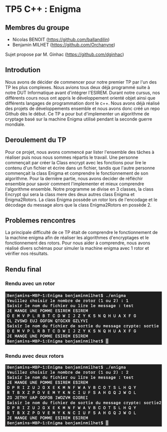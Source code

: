 # TP5 C++ : Enigma

## Membres du groupe

  - Nicolas BENOIT (https://github.com/ballandilin)
  - Benjamin MILHET (https://github.com/Orchanyne)


Sujet propose par M. Ginhac (https://github.com/dginhac)

## Introdution
Nous avons de décider de commencer pour notre premier TP par l'un des TP les plus complexes. Nous avions tous deux déjà programmé suite à notre DUT Informatique avant d'intégrer l'ESIREM. Durant notre cursus, nos différents cours nous ont appris le développement orienté objet ainsi que différents langages de programmation dont le c++. Nous avons déjà réalisé des projets de développements ensemble et nous avons donc créé un repo Github dès le début. Ce TP a pour but d'implementer un algorithme de cryptage basé sur la machine Enigma utilisé pendant la seconde guerre mondiale.


## Deroulement du TP
Pour ce projet, nous avons commencé par lister l'ensemble des tâches à réaliser puis nous nous sommes répartis le travail. Une personne commençait par créer la Class encrypt avec les fonctions pour lire le contenu d'un fichier et écrire dans un fichier, tandis que l'autre personne commençait la class Enigma et comprendre le fonctionnement de son algorithme. Pour la dernière partie, nous avons decider de réfléchir ensemble pour savoir comment l'implementer et mieux comprendre l'algorithme ensemble. Notre programme se divise en 3 classes, la class Encrypt qui sera la class mere des deux autres class Enigma et Enigma2Rotors. La class Enigma possède un rotor lors de l'encodage et le décodage du message alors que la class Enigma2Rotors en possède 2.  


## Problemes rencontres
La principale difficulté de ce TP était de comprendre le fonctionnement de la machine enigma afin de réaliser les algorithmes d'encryptages et le fonctionnement des rotors. Pour nous aider à comprendre, nous avons réalisé divers schémas pour simuler la machine enigma avec 1 rotor et vérifier nos résultats.


## Rendu final
### Rendu avec un rotor
![alt text](https://github.com/Le-trio-de-l-enfer/Enigma/blob/main/1.png?raw=true)

### Rendu avec deux rotors
![alt text](https://github.com/Le-trio-de-l-enfer/Enigma/blob/main/2.png?raw=true)

